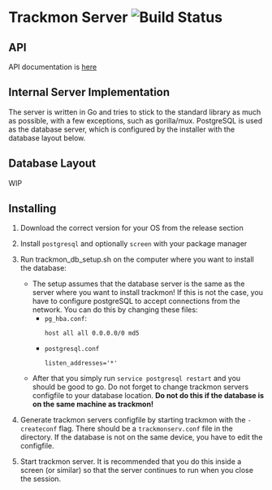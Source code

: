 # Trackmon Server ![Build Status][build]

## API
API documentation is [here](https://github.com/trackmon/trackmon-api)

## Internal Server Implementation
The server is written in Go and tries to stick to the standard library as much as possible, with a few exceptions, such as gorilla/mux.
PostgreSQL is used as the database server, which is configured by the installer with the database layout below.

## Database Layout
WIP


## Installing
1. Download the correct version for your OS from the release section
2. Install `postgresql` and optionally `screen` with your package manager
3. Run trackmon_db_setup.sh on the computer where you want to install the database:  
    * The setup assumes that the database server is the same as the server where you want to install trackmon! If this is not the case, you have to configure postgreSQL to accept connections from the network. You can do this by changing these files:  
      * `pg_hba.conf`:  
          ```
          host all all 0.0.0.0/0 md5
          ```  
      * `postgresql.conf`  
          ```
          listen_addresses='*'
          ```  
    * After that you simply run `service postgresql restart` and you should be good to go. Do not forget to change trackmon servers configfile to your database location. **Do not do this if the database is on the same machine as trackmon!**  

4. Generate trackmon servers configfile by starting trackmon with the `-createconf` flag. There should be a `trackmonserv.conf` file in the directory. If the database is not on the same device, you have to edit the configfile.
5. Start trackmon server. It is recommended that you do this inside a screen (or similar) so that the server continues to run when you close the session.

[build]: https://api.travis-ci.org/trackmon/trackmon-server.svg?branch=master
